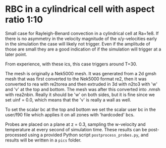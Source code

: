 # RBC in a cylindrical cell with aspect ratio 1:10
Small case for Rayleigh-Benard convection in a cylindrical cell at Ra=1e8. If there is no asymmetry in the velocity magnitude of the x/y-velocities early in the simulation the case will likely not trigger. Even if the amplitude of those are small they are a good indication of if the simulation will trigger at a later point.

From experience, with these ics, this case triggers around T=30.

The mesh is originally a Nek5000 mesh. It was generated from a 2d gmsh mesh that was first converted to the Nek5000 format re2, then it was converted to rea with re2torea and then extruded in 3d with n2to3 with 'w' and 'v' at the top and bottom. The mesh was after this converted into .nmsh with rea2nbin. Really it should be 'w' on both sides, but it is fine since we set uinf = 0.0, which means that the 'v' is really a wall as well.

To set the scalar bc at the top and bottom we set the scalar user bc in the user/f90 file which applies it on all zones with 'hardcoded' bcs.

Probes are placed on a plane at z = 0.3, sampling the w-velocity and temperature at every second of simulation time. These results can be post-processed using a provided Python script `postprocess_probes.py`, and results will be written in a `pics` folder.
